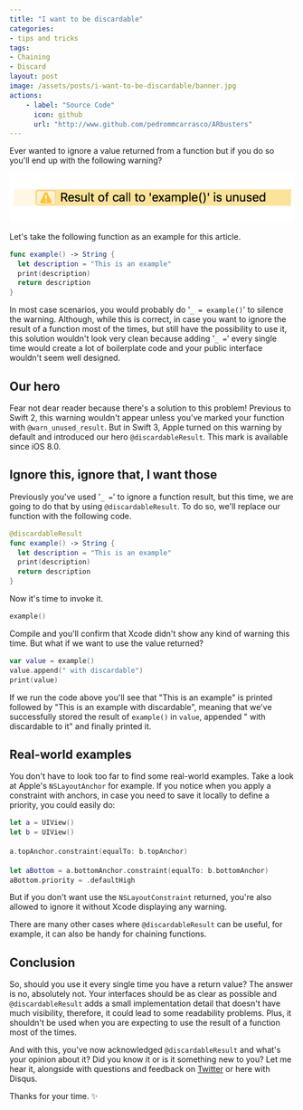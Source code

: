 ```yaml
---
title: "I want to be discardable"
categories:
- tips and tricks
tags:
- Chaining
- Discard
layout: post
image: /assets/posts/i-want-to-be-discardable/banner.jpg
actions:
    - label: "Source Code"
      icon: github
      url: "http://www.github.com/pedrommcarrasco/ARbusters"
---
```


Ever wanted to ignore a value returned from a function but if you do so you'll end up with the following warning? 

![](https://github.com/pedrommcarrasco/pedrommcarrasco.github.io/blob/master/assets/posts/i-want-to-be-discardable/warning.png?raw=true) 

Let's take the following function as an example for this article.

```swift
func example() -> String {
  let description = "This is an example"
  print(description)
  return description
}
```

In most case scenarios, you would probably do '`_ = example()`' to silence the warning. Although, while this is correct, in case you want to ignore the result of a function most of the times, but still have the possibility to use it, this solution wouldn't look very clean because adding '`_ =`' every single time would create a lot of boilerplate code and your public interface wouldn't seem well designed.

## Our hero

Fear not dear reader because there's a solution to this problem!
Previous to Swift 2, this warning wouldn't appear unless you've marked your function with `@warn_unused_result`. But in Swift 3, Apple turned on this warning by default and introduced our hero `@discardableResult`. This mark is available since iOS 8.0.

## Ignore this, ignore that, I want those

Previously you've used '`_ =`' to ignore a function result, but this time, we are going to do that by using `@discardableResult`. To do so, we'll replace our function with the following code.

```swift
@discardableResult
func example() -> String {
  let description = "This is an example"
  print(description)
  return description
}
```

Now it's time to invoke it.

```swift
example()
```

Compile and you'll confirm that Xcode didn't show any kind of warning this time. But what if we want to use the value returned? 

```swift
var value = example()
value.append(" with discardable")
print(value)
```

If we run the code above you'll see that "This is an example" is printed followed by "This is an example with discardable", meaning that we've successfully stored the result of `example()` in  `value`, appended " with discardable to it" and finally printed it.

## Real-world examples

You don't have to look too far to find some real-world examples. Take a look at Apple's `NSLayoutAnchor` for example. If you notice when you apply a constraint with anchors, in case you need to save it locally to define a priority, you could easily do:

```swift
let a = UIView()
let b = UIView()

a.topAnchor.constraint(equalTo: b.topAnchor)

let aBottom = a.bottomAnchor.constraint(equalTo: b.bottomAnchor)
aBottom.priority = .defaultHigh
```

But if you don't want use the `NSLayoutConstraint` returned, you're also allowed to ignore it without Xcode displaying any warning.

There are many other cases where `@discardableResult` can be useful, for example, it can also be handy for chaining functions.

## Conclusion
So, should you use it every single time you have a return value?
The answer is no, absolutely not. Your interfaces should be as clear as possible and `@discardableResult` adds a small implementation detail that doesn't have much visibility, therefore, it could lead to some readability problems. Plus, it shouldn't be used when you are expecting to use the result of a function most of the times. 

And with this, you've now acknowledged `@discardableResult` and what's your opinion about it? Did you know it or is it something new to you? Let me hear it, alongside with questions and feedback on [Twitter](https://twitter.com/pedrommcarrasco) or here with Disqus.

Thanks for your time. ✨
